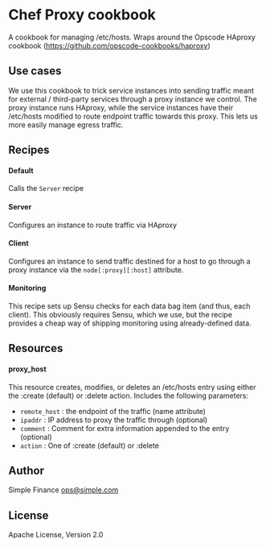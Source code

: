 # Chef Proxy cookbook

A cookbook for managing /etc/hosts. Wraps around the Opscode HAproxy
cookbook (https://github.com/opscode-cookbooks/haproxy)

## Use cases

We use this cookbook to trick service instances into sending traffic meant for external
/ third-party services through a proxy instance we control. The proxy instance
runs HAproxy, while the service instances have their /etc/hosts modified
to route endpoint traffic towards this proxy. This lets us more easily manage egress traffic.

## Recipes

#### Default
Calls the `Server` recipe

#### Server
Configures an instance to route traffic via HAproxy

#### Client
Configures an instance to send traffic destined for a host to go through a
proxy instance via the `node[:proxy][:host]` attribute.

#### Monitoring
This recipe sets up Sensu checks for each data bag item (and thus, each
client). This obviously requires Sensu, which we use, but the recipe provides a cheap
way of shipping monitoring using already-defined data.

## Resources

#### proxy\_host
This resource creates, modifies, or deletes an /etc/hosts entry using either
the :create (default) or :delete action. Includes the following parameters:

* `remote_host` : the endpoint of the traffic (name attribute)
* `ipaddr` : IP address to proxy the traffic through (optional)
* `comment` : Comment for extra information appended to the entry (optional)
* `action` : One of :create (default) or :delete

## Author
Simple Finance <ops@simple.com>

## License
Apache License, Version 2.0


